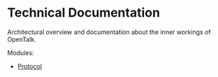# Technical Documentation

Architectural overview and documentation about the inner workings of OpenTalk.

Modules:

- [Protocol](modules/protocol.md)
